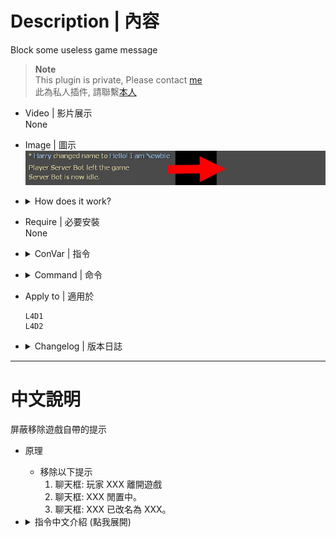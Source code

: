 # Description | 內容
Block some useless game message

> __Note__ <br/>
This plugin is private, Please contact [me](https://github.com/fbef0102/Game-Private_Plugin#私人插件列表-private-plugins-list)<br/>
此為私人插件, 請聯繫[本人](https://github.com/fbef0102/Game-Private_Plugin#私人插件列表-private-plugins-list)

* Video | 影片展示
<br/>None

* Image | 圖示
	<br/>![l4d_block_msg_print_1](image/l4d_block_msg_print_1.jpg)

* <details><summary>How does it work?</summary>

	* Block the following game message
		* Chatbox: XXX is now idle.
		* Chatbox: Player XXX left the game
		* Chatbox: * XXX changed name to XXX
</details>

* Require | 必要安裝
<br/>None

* <details><summary>ConVar | 指令</summary>

	* cfg/sourcemod/l4d_block_msg_print.cfg
		```php
		// 0=Plugin off, 1=Plugin on.
		l4d_block_msg_print_enable "1"

		// Block msg, 1=is now idle, 2=left the game, 4=changed name to, add numbers together
		l4d_block_msg_print_flag "7"
		```
</details>

* <details><summary>Command | 命令</summary>
	
	None
</details>

* Apply to | 適用於
	```
	L4D1 
	L4D2
	```

* <details><summary>Changelog | 版本日誌</summary>

	* v1.1 (2024-11-23)
		* Block msg: * XXX changed name to XXX

	* v1.0 (2024-5-15)
		* Initial Release
</details>

- - - -
# 中文說明
屏蔽移除遊戲自帶的提示

* 原理
	* 移除以下提示
		1. 聊天框: 玩家 XXX 離開遊戲
		2. 聊天框: XXX 閒置中。
		3. 聊天框: XXX 已改名為 XXX。

* <details><summary>指令中文介紹 (點我展開)</summary>

	* cfg/sourcemod/l4d_block_msg_print.cfg
		```php
		// 0=關閉插件, 1=啟動插件
		l4d_block_msg_print_enable "1"

		// 阻擋訊息, 1=閒置中, 2=離開遊戲, 4=改名
		l4d_block_msg_print_flag "7"
		```
</details>